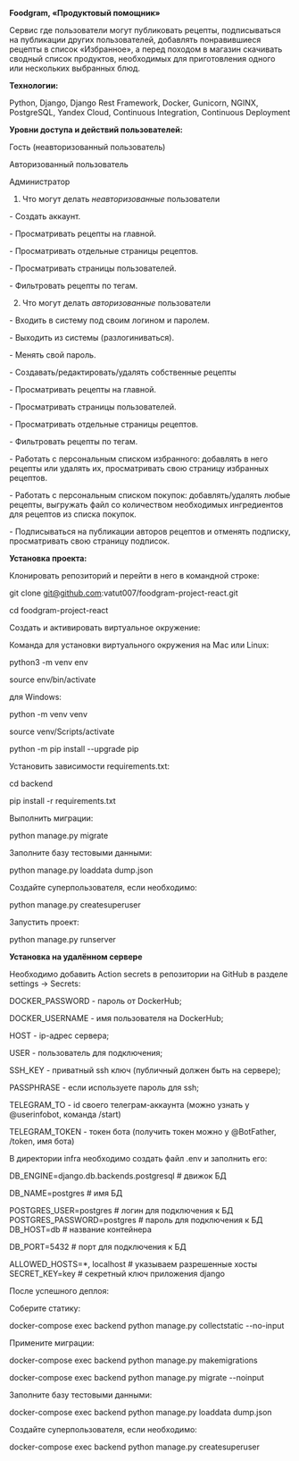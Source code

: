 **Foodgram, «Продуктовый помощник»**

Cервис где пользователи могут публиковать рецепты, подписываться на публикации
других пользователей, добавлять понравившиеся рецепты в список «Избранное», а
перед походом в магазин скачивать сводный список продуктов, необходимых для
приготовления одного или нескольких выбранных блюд.

**Технологии:**

Python, Django, Django Rest Framework, Docker, Gunicorn, NGINX, PostgreSQL,
Yandex Cloud, Continuous Integration, Continuous Deployment

**Уровни доступа и действий пользователей:**

Гость (неавторизованный пользователь)

Авторизованный пользователь

Администратор

1) Что могут делать *неавторизованные* пользователи

\- Создать аккаунт.

\- Просматривать рецепты на главной.

\- Просматривать отдельные страницы рецептов.

\- Просматривать страницы пользователей.

\- Фильтровать рецепты по тегам.

2) Что могут делать *авторизованные* пользователи

\- Входить в систему под своим логином и паролем.

\- Выходить из системы (разлогиниваться).

\- Менять свой пароль.

\- Создавать/редактировать/удалять собственные рецепты

\- Просматривать рецепты на главной.

\- Просматривать страницы пользователей.

\- Просматривать отдельные страницы рецептов.

\- Фильтровать рецепты по тегам.

\- Работать с персональным списком избранного: добавлять в него рецепты или
удалять их, просматривать свою страницу избранных рецептов.

\- Работать с персональным списком покупок: добавлять/удалять любые рецепты,
выгружать файл со количеством необходимых ингредиентов для рецептов из списка
покупок.

\- Подписываться на публикации авторов рецептов и отменять подписку,
просматривать свою страницу подписок.

**Установка проекта:**

Клонировать репозиторий и перейти в него в командной строке:

git clone <git@github.com>:vatut007/foodgram-project-react.git

cd foodgram-project-react

Cоздать и активировать виртуальное окружение:

Команда для установки виртуального окружения на Mac или Linux:

python3 -m venv env

source env/bin/activate

для Windows:

python -m venv venv

source venv/Scripts/activate

python -m pip install --upgrade pip

Установить зависимости requirements.txt:

cd backend

pip install -r requirements.txt

Выполнить миграции:

python manage.py migrate

Заполните базу тестовыми данными:

python manage.py loaddata dump.json

Создайте суперпользователя, если необходимо:

python manage.py createsuperuser

Запустить проект:

python manage.py runserver

**Установка на удалённом сервере**

Необходимо добавить Action secrets в репозитории на GitHub в разделе settings
-\> Secrets:

DOCKER_PASSWORD - пароль от DockerHub;

DOCKER_USERNAME - имя пользователя на DockerHub;

HOST - ip-адрес сервера;

USER - пользователь для подключения;

SSH_KEY - приватный ssh ключ (публичный должен быть на сервере);

PASSPHRASE - если используете пароль для ssh;

TELEGRAM_TO - id своего телеграм-аккаунта (можно узнать у \@userinfobot, команда
/start)

TELEGRAM_TOKEN - токен бота (получить токен можно у \@BotFather, /token, имя
бота)

В директории infra необходимо создать файл .env и заполнить его:

DB_ENGINE=django.db.backends.postgresql \# движок БД

DB_NAME=postgres \# имя БД

POSTGRES_USER=postgres \# логин для подключения к БД POSTGRES_PASSWORD=postgres
\# пароль для подключения к БД DB_HOST=db \# название контейнера

DB_PORT=5432 \# порт для подключения к БД

ALLOWED_HOSTS=\*, localhost \# указываем разрешенные хосты SECRET_KEY=key \#
секретный ключ приложения django

После успешного деплоя:

Соберите статику:

docker-compose exec backend python manage.py collectstatic --no-input

Примените миграции:

docker-compose exec backend python manage.py makemigrations

docker-compose exec backend python manage.py migrate --noinput

Заполните базу тестовыми данными:

docker-compose exec backend python manage.py loaddata dump.json

Создайте суперпользователя, если необходимо:

docker-compose exec backend python manage.py createsuperuser
